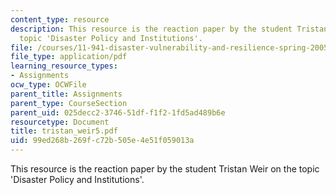 ```yaml
---
content_type: resource
description: This resource is the reaction paper by the student Tristan Weir on the
  topic 'Disaster Policy and Institutions'.
file: /courses/11-941-disaster-vulnerability-and-resilience-spring-2005/99ed268b269fc72b505e4e51f059013a_tristan_weir5.pdf
file_type: application/pdf
learning_resource_types:
- Assignments
ocw_type: OCWFile
parent_title: Assignments
parent_type: CourseSection
parent_uid: 025decc2-3746-51df-f1f2-1fd5ad489b6e
resourcetype: Document
title: tristan_weir5.pdf
uid: 99ed268b-269f-c72b-505e-4e51f059013a
---
```

This resource is the reaction paper by the student Tristan Weir on the topic 'Disaster Policy and Institutions'.

